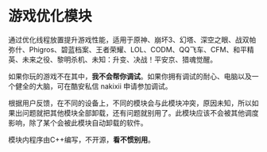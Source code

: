 # 游戏优化模块

通过优化线程放置提升游戏性能，适用于原神、崩坏3、幻塔、深空之眼、战双帕弥什、Phigros、碧蓝档案、王者荣耀、LOL、CODM、QQ飞车、CFM、和平精英、未来之役、黎明杀机、未知：升变、决战！平安京、猎魂觉醒。

如果你玩的游戏不在其中，**我不会帮你调试**。如果你拥有调试的耐心、电脑以及一个健全的大脑，可在酷安私信 nakixii 申请参加调试。

根据用户反馈，在不同的设备上，不同的模块会与此模块冲突，原因未知，所以如果出问题就把其他模块全部卸载，还有问题就别用了。此模块应该不会被其他调度影响，除了某个会被此模块自动卸载的软件。

模块内程序由C++编写，不开源，**看不惯别用**。
